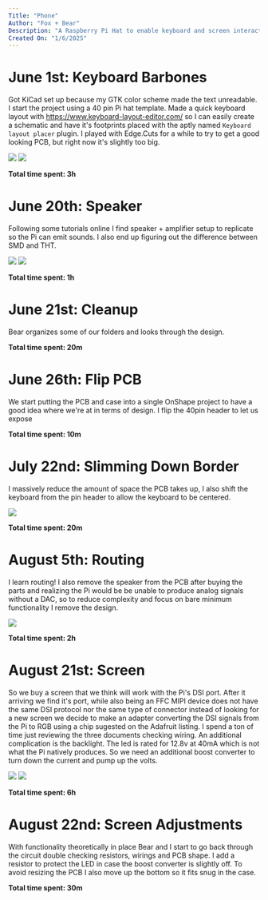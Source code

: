 ```yaml
---
Title: "Phone"
Author: "Fox + Bear"
Description: "A Raspberry Pi Hat to enable keyboard and screen interaction."
Created On: "1/6/2025"
---
```


# June 1st: Keyboard Barbones

Got KiCad set up because my GTK color scheme made the text unreadable. I start
the project using a 40 pin Pi hat template. Made a quick keyboard layout with
https://www.keyboard-layout-editor.com/ so I can easily create a schematic and
have it's footprints placed with the aptly named `Keyboard layout placer`
plugin. I played with Edge.Cuts for a while to try to get a good looking PCB,
but right now it's slightly too big. 

![](./Images/june1pcb.png)
![](./Images/june1sch.png)

**Total time spent: 3h**

# June 20th: Speaker

Following some tutorials online I find speaker + amplifier setup to replicate so
the Pi can emit sounds. I also end up figuring out the difference between SMD
and THT.

![](./Images/jun20pcb.png)
![](./Images/jun20sch.png)

**Total time spent: 1h**

# June 21st: Cleanup

Bear organizes some of our folders and looks through the design.

**Total time spent: 20m**

# June 26th: Flip PCB 

We start putting the PCB and case into a single OnShape project to have a good
idea where we're at in terms of design. I flip the 40pin header to let us expose

**Total time spent: 10m**

# July 22nd: Slimming Down Border

I massively reduce the amount of space the PCB takes up, I also shift the
keyboard from the pin header to allow the keyboard to be centered.

![](./Images/july22pcb.png)

**Total time spent: 20m**

# August 5th: Routing

I learn routing! I also remove the speaker from the PCB after buying the parts
and realizing the Pi would be be unable to produce analog signals without a DAC,
so to reduce complexity and focus on bare minimum functionality I remove the
design.

![](./Images/august5pcb.png)

**Total time spent: 2h**

# August 21st: Screen 

So we buy a screen that we think will work with the Pi's DSI port. After it
arriving we find it's port, while also being an FFC MIPI device does not have
the same DSI protocol nor the same type of connector instead of looking for a
new screen we decide to make an adapter converting the DSI signals from the Pi
to RGB using a chip sugested on the Adafruit listing. I spend a ton of time just
reviewing the three documents checking wiring. An additional complication is the
backlight. The led is rated for 12.8v at 40mA which is not what the Pi natively
produces. So we need an additional boost converter to turn down the current and
pump up the volts.

![](./Images/august21pcb.png)
![](./Images/august21sch.png)

**Total time spent: 6h**


# August 22nd: Screen Adjustments

With functionality theoretically in place Bear and I start to go back through
the circuit double checking resistors, wirings and PCB shape. I add a resistor
to protect the LED in case the boost converter is slightly off. To avoid
resizing the PCB I also move up the bottom so it fits snug in the case.

**Total time spent: 30m**
